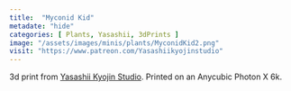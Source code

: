 ```yaml
---
title:  "Myconid Kid"
metadate: "hide"
categories: [ Plants, Yasashii, 3dPrints ]
image: "/assets/images/minis/plants/MyconidKid2.png"
visit: "https://www.patreon.com/Yasashiikyojinstudio"
---
```

3d print from [Yasashii Kyojin Studio](https://www.patreon.com/Yasashiikyojinstudio). 
Printed on an Anycubic Photon X 6k.